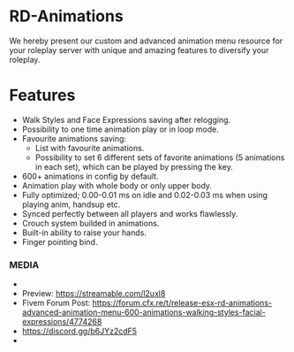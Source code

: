 # RD-Animations
We hereby present our custom and advanced animation menu resource for your roleplay server with unique and amazing features to diversify your roleplay.

# Features
- Walk Styles and Face Expressions saving after relogging.
- Possibility to one time animation play or in loop mode.
- Favourite animations saving:
  - List with favourite animations.
  - Possibility to set 6 different sets of favorite animations (5 animations in each set), which can be played by pressing the key.
- 600+ animations in config by default.
- Animation play with whole body or only upper body.
- Fully optimized; 0.00-0.01 ms on idle and 0.02-0.03 ms when using playing anim, handsup etc.
- Synced perfectly between all players and works flawlessly.
- Crouch system builded in animations.
- Built-in ability to raise your hands.
- Finger pointing bind.

### MEDIA
-
- Preview: https://streamable.com/l2uxl8
- Fivem Forum Post: https://forum.cfx.re/t/release-esx-rd-animations-advanced-animation-menu-600-animations-walking-styles-facial-expressions/4774268
- https://discord.gg/b6JYz2cdF5
-

